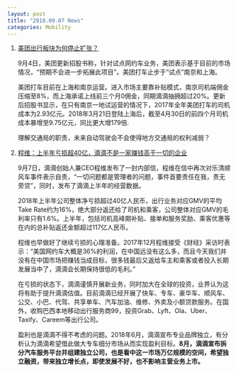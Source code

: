 ```yaml
---
layout: post
title: "2018.09.07 News"
categories: Mobility
---
```


1. [美团出行板块为何停止扩张？](http://companies.caixin.com/2018-09-07/101323348.html)

    9月4日，美团更新招股书称，针对试点网约车业务，美团表示基于目前的市场情况，“预期不会进一步拓展此项目”。美团打车止步于“试点”南京和上海。

    美团打车目前在上海和南京运营。进入市场主要靠补贴模式，南京司机端佣金压缩至8%，而上海承诺上线前三个月0佣金，同期滴滴抽拥超过20%。更新后招股书显示，在只有南京一地试运营的情况下，2017年全年美团打车的司机成本为2.93亿元。2018年3月21日登陆上海后，截至4月30日的前四个月司机成本暴增至9.75亿元，同比更大增179倍.

    理解交通局的职责，未来自动驾驶会不会使得地方交通局的权利减弱？

2. [程维：上半年亏损超40亿，滴滴不是一家赚钱高于一切的企业](https://mp.weixin.qq.com/s/t0saMhIL1f-pCego8UQqGQ)

    9月7日，滴滴创始人兼CEO程维发布了一封内部信，程维在信中再次对乐清顺风车事件表示自责，“一切问题都是管理者的问题，事件首要责任在我，责无旁贷”，同时，发布了滴滴上半年的经营数据。

    2018年上半年公司整体净亏损超过40亿人民币，出行业务对应GMV的平均Take Rate约为16%，绝大部分返还给了司机和乘客，公司整体对应GMV的毛利率只有1.6%。上半年，包括司机高峰期补贴、接单和服务奖励、乘客优惠等在内的总补贴返还金额超过117亿人民币。

    程维也早做好了继续亏损的心理准备。2017年12月程维接受《财经》采访时表示：“美国网约车大概是36%的利润，在中国远没有这么多，而且今天我们并没有在中国市场把赚钱当成目标，很多钱最后又返给车主和乘客或者投入长期发展当中了，滴滴会长期保持很低的毛利。”

    在亏损的状态下，滴滴谨慎开展新业务，同时加大在全球的投资，业界认为这将有助于提升滴滴估值。目前滴滴已经开展了快车、专车、豪华车、顺风车、公交、小巴、代驾、共享单车、汽车加油、维修、外卖及小额贷款服务。在国外，收购巴西本地移动出行服务商99，投资Grab、Lyft、Ola、Uber、Taxify、Careem等出行公司。

    盈利也是滴滴不得不考虑的问题。2018年6月，滴滴宣布专业品牌独立，有分析认为滴滴希望借此做大专车细分市场从而实现盈利目标。**8月，滴滴宣布拆分汽车服务平台并组建独立公司，也是看中这一市场万亿规模的空间，希望独立融资，带来独立增长点，即使发展不好，也不影响主营业务上市。**


